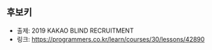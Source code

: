 ## 후보키

- 출제: 2019 KAKAO BLIND RECRUITMENT
- 링크: https://programmers.co.kr/learn/courses/30/lessons/42890
